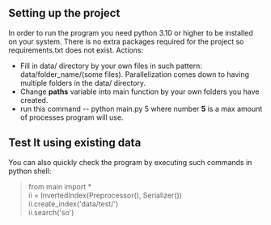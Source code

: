 ## Setting up the project
In order to run the program you need python 3.10 or higher to be installed on your system. 
There is no extra packages required for the project so requirements.txt does not exist.
Actions:
- Fill in data/ directory by your own files in such pattern: data/folder_name/(some files). Parallelization comes down to having multiple folders in the data/ directory.
- Change **paths** variable into main function by your own folders you have created.
- run this command 
-- python main.py 5
where number **5** is a max amount of processes program will use.


## Test It using existing data
You can also quickly check the program by executing such commands in python shell:
> from main import *  
> ii = InvertedIndex(Preprocessor(), Serializer())  
> ii.create_index('data/test/')  
> ii.search('so')  

